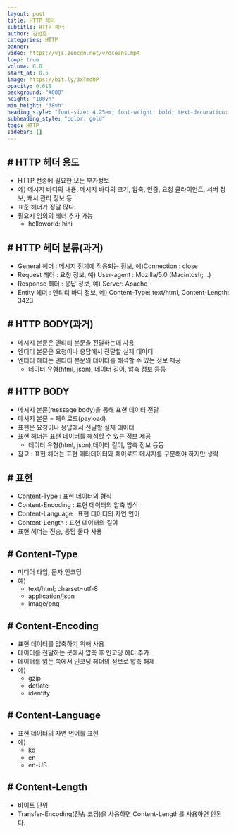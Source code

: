 ```yaml
---
layout: post
title: HTTP 헤더
subtitle: HTTP 헤더
author: 김선호
categories: HTTP
banner:
video: https://vjs.zencdn.net/v/oceans.mp4
loop: true
volume: 0.8
start_at: 8.5
image: https://bit.ly/3xTmdUP
opacity: 0.618
background: "#000"
height: "100vh"
min_height: "38vh"
heading_style: "font-size: 4.25em; font-weight: bold; text-decoration: underline"
subheading_style: "color: gold"
tags: HTTP
sidebar: []
---
```


## # HTTP 헤더 용도
- HTTP 전송에 필요한 모든 부가정보
- 예) 메시지 바디의 내용, 메시지 바디의 크기, 압축, 인증, 요청 클라이언트, 서버 정보, 캐시 관리 정보 등
- 표준 헤더가 정말 많다.
- 필요시 임의의 헤더 추가 가능
  - helloworld: hihi

## # HTTP 헤더 분류(과거)
- General 헤더 : 메시지 전체에 적용되는 정보, 예)Connection : close
- Request 헤더 : 요청 정보, 예) User-agent : Mozilla/5.0 (Macintosh; ..)
- Response 헤더 : 응답 정보, 예) Server: Apache
- Entity 헤더 : 엔티티 바디 정보, 예) Content-Type: text/html, Content-Length: 3423

## # HTTP BODY(과거)
- 메시지 본문은 엔티티 본문을 전달하는데 사용
- 엔티티 본문은 요청이나 응답에서 전달할 실제 데이터
- 엔티티 헤더는 엔티티 본문의 데이터를 해석할 수 있는 정보 제공
  - 데이터 유형(html, json), 데이터 길이, 압축 정보 등등

## # HTTP BODY
- 메시지 본문(message body)을 통해 표현 데이터 전달
- 메시지 본문 = 페이로드(payload)
- 표현은 요청이나 응답에서 전달할 실제 데이터
- 표현 헤더는 표현 데이터를 해석할 수 있는 정보 제공
  - 데이터 유형(html, json),데이터 길이, 압축 정보 등등
- 참고 : 표현 헤더는 표현 메타데이터와 페이로드 메시지를 구분해야 하지만 생략

## # 표현
- Content-Type : 표현 데이터의 형식
- Content-Encoding : 표현 데이터의 압축 방식
- Content-Language : 표현 데이터의 자연 언어
- Content-Length : 표현 데이터의 길이
- 표현 헤더는 전송, 응답 둘다 사용

## # Content-Type
- 미디어 타입, 문자 인코딩
- 예)
  - text/html; charset=utf-8
  - application/json
  - image/png

## # Content-Encoding
- 표현 데이터를 압축하기 위해 사용
- 데이터를 전달하는 곳에서 압축 후 인코딩 헤더 추가
- 데이터를 읽는 쪽에서 인코딩 헤더의 정보로 압축 해제
- 예)
  - gzip
  - deflate
  - identity

## # Content-Language
- 표현 데이터의 자연 언어를 표현
- 예)
  - ko
  - en
  - en-US

## # Content-Length
- 바이트 단위
- Transfer-Encoding(전송 코딩)을 사용하면 Content-Length를 사용하면 안된다.

